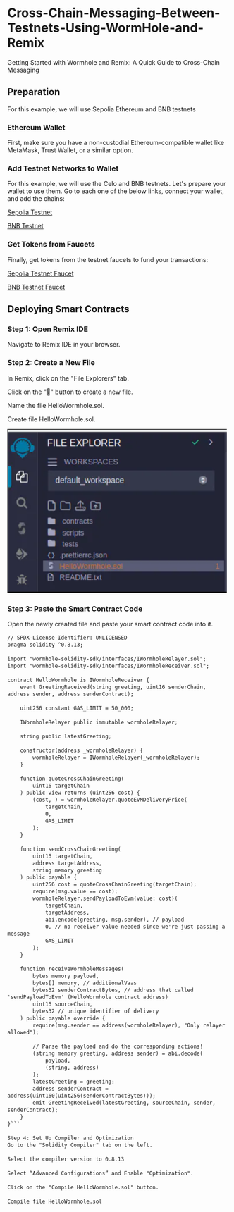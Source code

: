 # Cross-Chain-Messaging-Between-Testnets-Using-WormHole-and-Remix
Getting Started with Wormhole and Remix: A Quick Guide to Cross-Chain Messaging


## Preparation
For this example, we will use Sepolia Ethereum and BNB testnets

### Ethereum Wallet
First, make sure you have a non-custodial Ethereum-compatible wallet like MetaMask, Trust Wallet, or a similar option.

### Add Testnet Networks to Wallet
For this example, we will use the Celo and BNB testnets. Let's prepare your wallet to use them. Go to each one of the below links, connect your wallet, and add the chains:

[Sepolia Testnet](https://chainlist.org/chain/11155111)

[BNB Testnet](https://chainlist.org/chain/97)

### Get Tokens from Faucets
Finally, get tokens from the testnet faucets to fund your transactions:

[Sepolia Testnet Faucet](https://www.alchemy.com/faucets/ethereum-sepolia)

[BNB Testnet Faucet](https://www.bnbchain.org/en/testnet-faucet)


## Deploying Smart Contracts

### Step 1: Open Remix IDE
Navigate to Remix IDE in your browser.
### Step 2: Create a New File
In Remix, click on the "File Explorers" tab.

Click on the "📄" button to create a new file.

Name the file HelloWormhole.sol.

Create file HelloWormhole.sol.

<img width="498" alt="create file picture" src="https://github.com/Osayeme/Cross-Chain-Messaging-Between-Testnets-Using-WormHole-and-Remix/blob/main/assets/newfile.png">




### Step 3: Paste the Smart Contract Code
Open the newly created file and paste your smart contract code into it.
``` solidity
// SPDX-License-Identifier: UNLICENSED
pragma solidity ^0.8.13;

import "wormhole-solidity-sdk/interfaces/IWormholeRelayer.sol";
import "wormhole-solidity-sdk/interfaces/IWormholeReceiver.sol";

contract HelloWormhole is IWormholeReceiver {
    event GreetingReceived(string greeting, uint16 senderChain, address sender, address senderContract);

    uint256 constant GAS_LIMIT = 50_000;

    IWormholeRelayer public immutable wormholeRelayer;

    string public latestGreeting;

    constructor(address _wormholeRelayer) {
        wormholeRelayer = IWormholeRelayer(_wormholeRelayer);
    }

    function quoteCrossChainGreeting(
        uint16 targetChain
    ) public view returns (uint256 cost) {
        (cost, ) = wormholeRelayer.quoteEVMDeliveryPrice(
            targetChain,
            0,
            GAS_LIMIT
        );
    }

    function sendCrossChainGreeting(
        uint16 targetChain,
        address targetAddress,
        string memory greeting
    ) public payable {
        uint256 cost = quoteCrossChainGreeting(targetChain);
        require(msg.value == cost);
        wormholeRelayer.sendPayloadToEvm{value: cost}(
            targetChain,
            targetAddress,
            abi.encode(greeting, msg.sender), // payload
            0, // no receiver value needed since we're just passing a message
            GAS_LIMIT
        );
    }

    function receiveWormholeMessages(
        bytes memory payload,
        bytes[] memory, // additionalVaas
        bytes32 senderContractBytes, // address that called 'sendPayloadToEvm' (HelloWormhole contract address)
        uint16 sourceChain,
        bytes32 // unique identifier of delivery
    ) public payable override {
        require(msg.sender == address(wormholeRelayer), "Only relayer allowed");

        // Parse the payload and do the corresponding actions!
        (string memory greeting, address sender) = abi.decode(
            payload,
            (string, address)
        );
        latestGreeting = greeting;
        address senderContract = address(uint160(uint256(senderContractBytes)));
        emit GreetingReceived(latestGreeting, sourceChain, sender, senderContract);
    }
}```

Step 4: Set Up Compiler and Optimization
Go to the "Solidity Compiler" tab on the left.

Select the compiler version to 0.8.13

Select “Advanced Configurations” and Enable "Optimization".

Click on the "Compile HelloWormhole.sol" button.

Compile file HelloWormhole.sol
